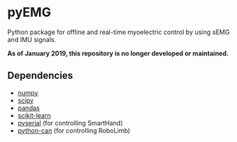# pyEMG

Python package for offline and real-time myoelectric control by using sEMG and IMU signals.

**As of January 2019, this repository is no longer developed or maintained.**

## Dependencies
* [numpy](http://www.numpy.org/)
* [scipy](https://www.scipy.org/)
* [pandas](http://pandas.pydata.org/)
* [scikit-learn](http://scikit-learn.org/stable/)
* [pyserial](https://github.com/pyserial/pyserial) (for controlling SmartHand)
* [python-can](https://pypi.python.org/pypi/python-can/) (for controlling RoboLimb)
